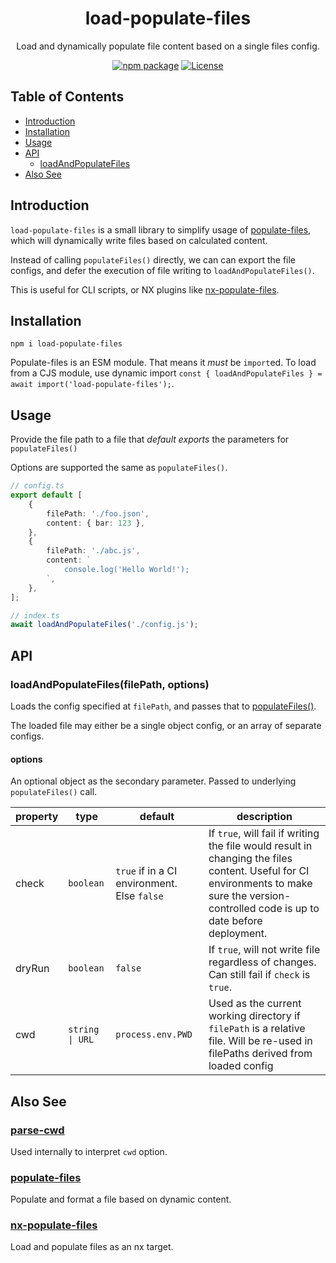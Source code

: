 <div style="text-align:center">

# load-populate-files
Load and dynamically populate file content based on a single files config.

[![npm package](https://badge.fury.io/js/load-populate-files.svg)](https://www.npmjs.com/package/load-populate-files)
[![License](https://img.shields.io/npm/l/load-populate-files.svg)](https://github.com/JacobLey/leyman/blob/main/tools/load-populate-files/LICENSE)

</div>

## Table of Contents

* [Introduction](#introduction)
* [Installation](#installation)
* [Usage](#usage)
* [API](#api)
    * [loadAndPopulateFiles](#loadandpopulatefilesfilepath-options)
* [Also See](#also-see)

## Introduction

`load-populate-files` is a small library to simplify usage of [populate-files](https://www.npmjs.com/package/populate-files), which will dynamically write files based on calculated content.

Instead of calling `populateFiles()` directly, we can can export the file configs, and defer the execution of file writing to `loadAndPopulateFiles()`.

This is useful for CLI scripts, or NX plugins like [nx-populate-files](https://www.npmjs.com/package/nx-populate-files).

## Installation

`npm i load-populate-files`

Populate-files is an ESM module. That means it _must_ be `import`ed. To load from a CJS module, use dynamic import `const { loadAndPopulateFiles } = await import('load-populate-files');`.

## Usage

Provide the file path to a file that _default exports_ the parameters for `populateFiles()`

Options are supported the same as `populateFiles()`.

```ts
// config.ts
export default [
    {
        filePath: './foo.json',
        content: { bar: 123 },
    },
    {
        filePath: './abc.js',
        content: `
            console.log('Hello World!');
        `,
    },
];

// index.ts
await loadAndPopulateFiles('./config.js');
```

## API

### loadAndPopulateFiles(filePath, options)

Loads the config specified at `filePath`, and passes that to [populateFiles()](https://www.npmjs.com/package/populate-files#populatefilesparams-options).

The loaded file may either be a single object config, or an array of separate configs.

#### options

An optional object as the secondary parameter. Passed to underlying `populateFiles()` call.

| property | type | default | description |
|----------|------|---------|-------------|
| check | `boolean` | `true` if in a CI environment. Else `false` | If `true`, will fail if writing the file would result in changing the files content. Useful for CI environments to make sure the version-controlled code is up to date before deployment. |
| dryRun | `boolean` | `false` | If `true`, will not write file regardless of changes. Can still fail if `check` is `true`. |
| cwd | `string \| URL` | `process.env.PWD` | Used as the current working directory if `filePath` is a relative file. Will be re-used in filePaths derived from loaded config |

## Also See

### [parse-cwd](https://www.npmjs.com/package/parse-cwd)

Used internally to interpret `cwd` option.

### [populate-files](https://www.npmjs.com/package/populate-files)

Populate and format a file based on dynamic content.

### [nx-populate-files](https://www.npmjs.com/package/nx-populate-files)

Load and populate files as an nx target.
